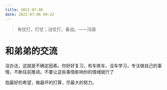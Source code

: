 ```yaml
---
title: 2022-07-06
date: 2022-07-06 09:22
---
```




> 有仗打，打仗；没仗打，备战。——冯唐

# 和弟弟的交流



没办法，这就是不确定因素。你好好复习，有车练车，没车学习，专注做自己的事情，不断往前推进。不要让这些事情影响你的情绪就行了


抱最好的希望，做最坏的打算，尽最大的努力。
